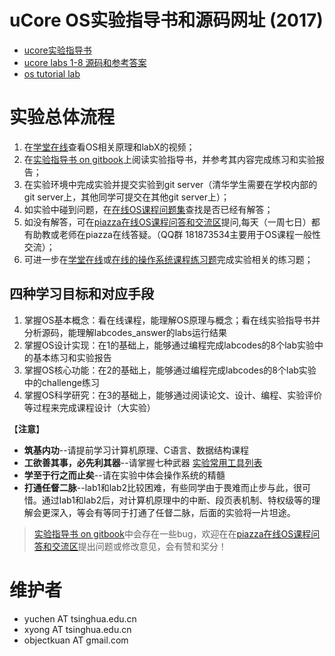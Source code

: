# uCore OS实验指导书和源码网址 (2017)

- [ucore实验指导书](https://chyyuu.gitbooks.io/ucore_os_docs/content/)
- [ucore labs 1-8 源码和参考答案 ](https://github.com/chyyuu/ucore_lab)
- [os tutorial lab](https://github.com/chyyuu/os_tutorial_lab)

# 实验总体流程
1. 在[学堂在线](https://www.xuetangx.com/courses/TsinghuaX/30240243X/2015_T1/about)查看OS相关原理和labX的视频；
2. 在[实验指导书 on gitbook](https://chyyuu.gitbooks.io/ucore_os_docs/content/)上阅读实验指导书，并参考其内容完成练习和实验报告；
3. 在实验环境中完成实验并提交实验到git server（清华学生需要在学校内部的git server上，其他同学可提交在其他git server上）；
4. 如实验中碰到问题，在[在线OS课程问题集](https://chyyuu.gitbooks.io/os_course_qa/content/)查找是否已经有解答；
5. 如没有解答，可在[piazza在线OS课程问答和交流区](https://piazza.com/tsinghua.edu.cn/spring2015/30240243x/home)提问,每天（一周七日）都有助教或老师在piazza在线答疑。（QQ群 181873534主要用于OS课程一般性交流）；
6. 可进一步在[学堂在线](https://www.xuetangx.com/courses/TsinghuaX/30240243X/2015_T1/about)或[在线的操作系统课程练习题](https://chyyuu.gitbooks.io/os_course_exercises/content/)完成实验相关的练习题；

## 四种学习目标和对应手段
1. 掌握OS基本概念：看在线课程，能理解OS原理与概念；看在线实验指导书并分析源码，能理解labcodes_answer的labs运行结果
2. 掌握OS设计实现：在1的基础上，能够通过编程完成labcodes的8个lab实验中的基本练习和实验报告
3. 掌握OS核心功能：在2的基础上，能够通过编程完成labcodes的8个lab实验中的challenge练习
4. 掌握OS科学研究：在3的基础上，能够通过阅读论文、设计、编程、实验评价等过程来完成课程设计（大实验）

【**注意**】
  - **筑基内功**--请提前学习计算机原理、C语言、数据结构课程
  - **工欲善其事，必先利其器**--请掌握七种武器  [实验常用工具列表](https://github.com/chyyuu/ucore_os_docs/blob/master/lab0/lab0_ref_ucore-tools.md)
  - **学至于行之而止矣**--请在实验中体会操作系统的精髓
  - **打通任督二脉**--lab1和lab2比较困难，有些同学由于畏难而止步与此，很可惜。通过lab1和lab2后，对计算机原理中的中断、段页表机制、特权级等的理解会更深入，等会有等同于打通了任督二脉，后面的实验将一片坦途。

> [实验指导书 on gitbook](https://chyyuu.gitbooks.io/ucore_os_docs/content/)中会存在一些bug，欢迎在在[piazza在线OS课程问答和交流区](https://piazza.com/tsinghua.edu.cn/spring2015/30240243x/home)提出问题或修改意见，会有赞和奖分！

# 维护者
- yuchen AT tsinghua.edu.cn
- xyong AT tsinghua.edu.cn
- objectkuan AT gmail.com
